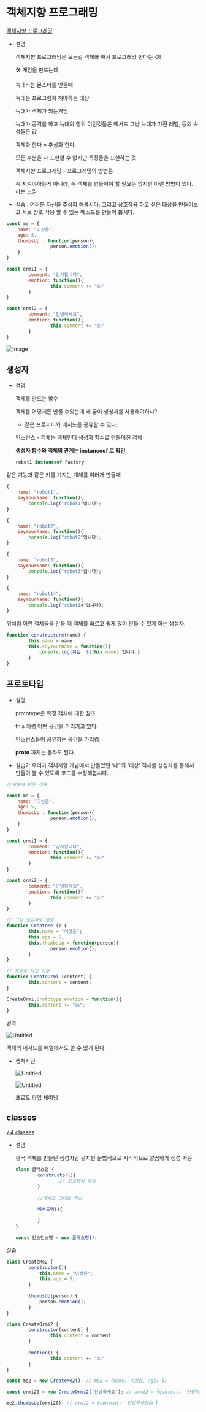 
# 객체지향 프로그래밍

[객체지향 프로그래밍](https://www.notion.so/22624154c79941358b72da55f94fe923?pvs=21) 

- 설명
    
    객체지향 프로그래밍은 모든걸 객체화 해서 프로그래밍 한다는 것!
    
    <aside>
    🛠 게임을 만드는데
    
    늑대라는 몬스터를 만들때
    
    늑대는 프로그램화 해야하는 대상
    
    늑대가 객체가 되는거임
    
    늑대가 공격을 하고 늑대의 행위 이런것들은 메서드
    그냥 늑대가 가진 레벨, 등의 속성들은 값
    
    </aside>
    
    객체화 한다 = 추상화 한다.
    
    모든 부분을 다 표현할 수 없지만 특징들을 표현하는 것.
    
    객체지향 프로그래밍 - 프로그래밍의 방법론
    
    꼭 지켜야하는게 아니라, 꼭 객체를 만들어야 할 필요는 없지만 이런 방법이 있다. 라는 느낌 
    

- 실습 : 여러분 자신을 추상화 해봅시다. 그리고 상호작용 하고 싶은 대상을 만들어보고 서로 상호 작용 할 수 있는 메소드를 만들어 봅시다.

```jsx
const me = {
	name: "이상윤",
	age: 5,
	thumbsUp : function(person){
				person.emotion();
	}
}
```

```jsx
const ormi1 = {
		comment: "감사합니다",
		emotion: function(){
				this.comment += "👍"
		}
}

const ormi2 = {
		comment: "안녕하세요",
		emotion: function(){
				this.comment += "👍"
		}
}
```

![image](/img/240517_img0.png)

## 생성자

- 설명
    
    객체를 만드는 함수
    
    객체를 어떻게든 만들 수있는데 왜 굳이 생성자를 사용해야하나?
    
    - 같은 프로퍼티와 메서드를 공유할 수 있다.
    
    인스턴스 - 객체는 객체인데 생성자 함수로 만들어진 객체
    
    **생성자 함수와 객체의 관계는 instanceof 로 확인**
    
    ```jsx
    robot1 instanceof Factory
    ```
    

같은 기능과 같은 키를 가지는 개체를 여러개 만들때

```jsx
{
	name: "robot1",
	sayYourName: function(){
		console.log("robot1"입니다);
}

{
	name: "robot2",
	sayYourName: function(){
		console.log("robot2"입니다);
}

{
	name: "robot3",
	sayYourName: function(){
		console.log("robot3"입니다);
}

{
	name: "robot14",
	sayYourName: function(){
		console.log("robot14"입니다);
}
```

위처럼 이런 객체들을 만들 때 객체를 빠르고 쉽게 많이 만들 수 있게 하는 생성자.

```jsx
function constructure(name) {
		this.name = name
		this.sayYourName = function(){
			console.log(저는 `${this.name}`입니다.}
		}
}
```

## 프로토타입

- 설명
    
    prototype은 특정 객체에 대한 참조
    
    this 처럼 어떤 공간을 가리키고 있다.
    
    인스턴스들이 공유하는 공간을 가리킴
    
    __proto__ 까지는 몰라도 된다. 
    

- 실습2: 우리가 객체지향 개념에서 만들었던 ‘나’ 와 ‘대상’ 객체를 생성자를 통해서 만들어 볼 수 있도록 코드를 수정해봅시다.

```jsx
//위에서 만든 객체

const me = {
	name: "이상윤",
	age: 5,
	thumbsUp : function(person){
				person.emotion();
	}
}

```

```jsx
const ormi1 = {
		comment: "감사합니다",
		emotion: function(){
				this.comment += "👍"
		}
}

const ormi2 = {
		comment: "안녕하세요",
		emotion: function(){
				this.comment += "👍"
		}
}
```

```jsx
// 그냥 생성자로 생성
function CreateMe () {
		this.name = "이상윤";
		this.age = 5;
		this.thumbsUp = function(person){
				person.emotion();
		}
}

// 프로토 타입 이용
function CreateOrmi (content) {
		this.content = content;
}

CreateOrmi.prototype.emotion = function(){
		this.content += "👍";
}
```

결과

![Untitled](/img/240517_img1.png)

객체의 메서드를 배열에서도 쓸 수 있게 된다.

- 캡쳐사진
    
    ![Untitled](/img/240517_img2.png)
    
    ![Untitled](/img/240517_img3.png)
    
    프로토 타입 체이닝
    

## classes

[7.4 classes](https://www.notion.so/7-4-classes-e1aa2c96d4e64b47a458ece5aedd31fd?pvs=21) 

- 설명
    
    결국 객체를 만들던 생성자랑 같지만 문법적으로 시각적으로 깔끔하게 생성 가능
    
    ```jsx
    class 클래스명 {
    		constructor(){
    				// 프로퍼티 작성
    		}
    		
    		//메서드 그대로 작성
    		
    		메서드명(){
    				
    		}
    }
    ```
    
    ```jsx
    const 인스턴스명 = new 클래스명();
    ```
    

실습

```jsx
class CreateMe2 {
		constructor(){
			this.name = "이상윤";
			this.age = 5;
		}
	
		thumbsUp(person) {
			person.emotion();
		}	
}

class CreateOrmi2 {
		constructor(content) {
				this.content = content
		}
		
		emotion() {
				this.content += "👍"
		}
}
```

```jsx
const me2 = new CreateMe2(); // me2 = {name: 이상윤, age: 5}

const ormi20 = new CreateOrmi2('안녕하세요'); // ormi2 = {content: '안녕하세요'}

me2.thumbsUp(ormi20); // ormi2 = {content: '안녕하세요👍'}
```